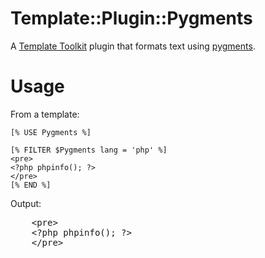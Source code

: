 Template::Plugin::Pygments
==========================

A [Template Toolkit](http://tt2.org/) plugin that formats text using
[pygments](http://pygments.org).

Usage
=====

From a template:

    [% USE Pygments %]

    [% FILTER $Pygments lang = 'php' %]
    <pre>
    <?php phpinfo(); ?>
    </pre>
    [% END %]

Output:

<div class="highlight"><pre><span class="x">    &lt;pre&gt;</span>
<span class="x">    </span><span class="cp">&lt;?php</span> <span class="nb">phpinfo</span><span class="p">();</span> <span class="cp">?&gt;</span><span class="x"></span>
<span class="x">    &lt;/pre&gt;</span>
<span class="x">    </span>
</pre></div> 
